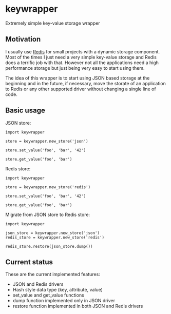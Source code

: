 # keywrapper


Extremely simple key-value storage wrapper


## Motivation

I usually use [Redis](http://redis.io/) for small projects with a dynamic storage component.
Most of the times I just need a very simple key-value storage and Redis does a terrific job with that. However not all the applications need a high performance storage but just being very easy to start using them.

The idea of this wrapper is to start using JSON based storage at the beginning and in the future, if necessary, move the storate of an application to Redis or any other supported driver without changing a single line of code.

## Basic usage

JSON store:

```
import keywrapper

store = keywrapper.new_store('json')

store.set_value('foo', 'bar', '42')

store.get_value('foo', 'bar')
```

Redis store:

```
import keywrapper

store = keywrapper.new_store('redis')

store.set_value('foo', 'bar', '42')

store.get_value('foo', 'bar')
```

Migrate from JSON store to Redis store:

```
import keywrapper

json_store = keywrapper.new_store('json')
redis_store = keywrapper.new_store('redis')

redis_store.restore(json_store.dump())
```

## Current status

These are the current implemented features:

  * JSON and Redis drivers
  * Hash style data type (key, attribute, value)
  * set_value and get_value functions
  * dump function implemented only in JSON driver
  * restore function implemented in both JSON and Redis drivers


